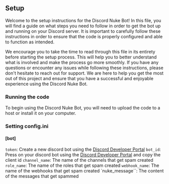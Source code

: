 ## Setup

Welcome to the setup instructions for the Discord Nuke Bot! In this file, you will find a guide on what steps you need to follow in order to get the bot up and running on your Discord server. It is important to carefully follow these instructions in order to ensure that the code is properly configured and able to function as intended.

We encourage you to take the time to read through this file in its entirety before starting the setup process. This will help you to better understand what is involved and make the process go more smoothly. If you have any questions or encounter any issues while following these instructions, please don't hesitate to reach out for support. We are here to help you get the most out of this project and ensure that you have a successful and enjoyable experience using the Discord Nuke Bot.

### Running the code

To begin using the Discord Nuke Bot, you will need to upload the code to a host or install it on your computer.

### Setting config.ini

#### [bot]
`token`: Create a new discord bot using the [Discord Developer Portal](https://discord.com/developers/applications)
`bot_id`: Press on your discord bot using the [Discord Developer Portal](https://discord.com/developers/applications) and copy the client id
`channel_name`: The name of the channels that get spam created
`role_name`: The name of the roles that get spam created
`webhook_name`: The name of the webhooks that get spam created
`nuke_message``: The content of the messages that get spammed
